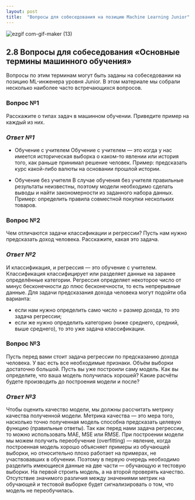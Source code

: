 ```yaml
---
layout: post
title:  "Вопросы для собеседования на позицию Machine Learning Junior"
---
```


![ezgif com-gif-maker (13)](https://github.com/UzunDemir/uzundemir.github.io/assets/94790150/89584c0c-32db-4e6c-8714-ba237af59cfe)

## 2.8 Вопросы для собеседования «Основные термины машинного обучения»

Вопросы по этим терминам могут быть заданы на собеседовании на позицию ML-инженера уровня Junior. В этом материале мы собрали несколько наиболее часто встречающихся вопросов. 

### Вопрос №1
Расскажите о типах задач в машинном обучении. Приведите пример на каждый из них.

### *Ответ №1*

* Обучение с учителем
Обучение с учителем — это когда у нас имеется историческая выборка о каком-то явлении или история того, как раньше принимал решение человек. 
Пример: предсказать курс какой-либо валюты на основании прошлой истории.

* Обучение без учителя
В случае обучения без учителя правильные результаты неизвестны, поэтому модели необходимо сделать выводы и найти закономерности из заданного набора данных. 
Пример: определить правила совместной покупки нескольких товаров.

### Вопрос №2
Чем отличаются задачи классификации и регрессии?
Пусть нам нужно предсказать доход человека. Расскажите, какая это задача.

### *Ответ №2*

И классификация, и регрессия — это обучение с учителем. Классификация классифицирует или разделяет данные на заранее определённые категории. Регрессия определяет некоторое число от минус бесконечности до плюс бесконечности, то есть непрерывные данные. 
Для задачи предсказания дохода человека могут подойти оба варианта:
* если нам нужно определить само число = размер дохода, то это задача регрессии;
* если же нужно определить категорию (ниже среднего, средний, выше среднего), то это уже задача классификации.

### Вопрос №3
Пусть перед вами стоит задача регрессии по предсказанию дохода человека. У вас есть все необходимые признаки. Объём выборки достаточно большой. Пусть вы уже построили саму модель. Как вы определите, что ваша модель получилась хорошей? Какие расчёты будете производить до построения модели и после?

### *Ответ №3*
Чтобы оценить качество модели, мы должны рассчитать метрику качества полученной модели. Метрика качества — это мера того, насколько точно полученная модель способна предсказать целевую функцию (правильные ответы). Так как перед нами задача регрессии, то можно использовать MAE, MSE или RMSE.
При построении модели мы можем получить переобучение (overfitting) — явление, когда построенная модель хорошо объясняет примеры из обучающей выборки, но относительно плохо работает на примерах, не участвовавших в обучении.
Поэтому в первую очередь необходимо разделить имеющиеся данные на две части — обучающую и тестовую выборки. На первой строить модель, а на второй проверять качество. Отсутствие значимого различия между значениями метрик на обучающей и тестовой выборке будет сигнализировать о том, что модель не переобучилась.




